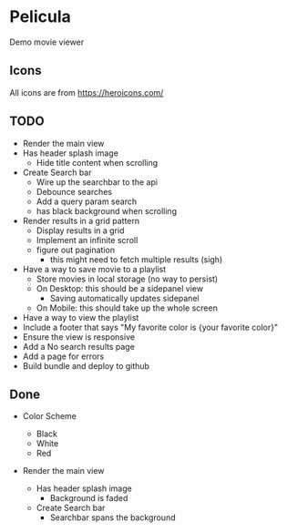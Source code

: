 # Pelicula
Demo movie viewer

## Icons
All icons are from https://heroicons.com/

## TODO
- Render the main view
 - Has header splash image
   - Hide title content when scrolling
  - Create Search bar
    - Wire up the searchbar to the api
    - Debounce searches
    - Add a query param search
    - has black background when scrolling
- Render results in a grid pattern
    - Display results in a grid
    - Implement an infinite scroll
    - figure out pagination
        - this might need to fetch multiple results (sigh)
- Have a way to save movie to a playlist
  - Store movies in local storage (no way to persist)
  - On Desktop: this should be a sidepanel view 
    - Saving automatically updates sidepanel
  - On Mobile: this should take up the whole screen
- Have a way to view the playlist
- Include a footer that says "My favorite color is {your favorite color}"
- Ensure the view is responsive
- Add a No search results page
- Add a page for errors
- Build bundle and deploy to github

## Done
- Color Scheme
    - Black
    - White
    - Red

- Render the main view
  - Has header splash image
    - Background is faded
  - Create Search bar
    - Searchbar spans the background
